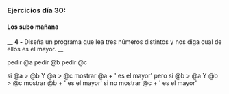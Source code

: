 ### Ejercicios día 30:

#### Los subo mañana

__ **4 -** Diseña un programa que lea tres números distintos y nos diga cual de ellos es el mayor. __

pedir @a
pedir @b
pedir @c

si @a > @b Y @a > @c
    mostrar @a + ' es el mayor'
pero si @b > @a Y @b > @c
    mostrar @b + ' es el mayor'
si no 
    mostrar @c + ' es el mayor'